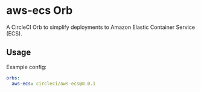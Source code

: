 # aws-ecs Orb
A CircleCI Orb to simplify deployments to Amazon Elastic Container Service (ECS).

## Usage

Example config:
```yaml
orbs:
  aws-ecs: circleci/aws-ecs@0.0.1
```